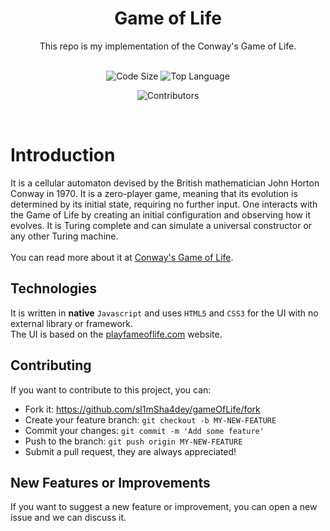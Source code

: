 <div align="center">
    <h1>Game of Life</h1>
    This repo is my implementation of the Conway's Game of Life.
    <br><br>
    <p align="center">
        <img src="https://img.shields.io/github/languages/code-size/sl1mSha4dey/gameOfLife" alt="Code Size"/>
        <img src="https://img.shields.io/github/languages/top/sl1mSha4dey/gameOfLife" alt="Top Language">
    </p>
    <p align="center">
    <img src="https://img.shields.io/github/contributors/sl1mSha4dey/gameOfLife?color=brightgreen" alt="Contributors"/>
    </p>

    
</div>

<br>

# Introduction

It is a cellular automaton devised by the British mathematician John Horton Conway in 1970. It is a zero-player game, meaning that its evolution is determined by its initial state, requiring no further input. One interacts with the Game of Life by creating an initial configuration and observing how it evolves. It is Turing complete and can simulate a universal constructor or any other Turing machine. 
<br>
<br>
You can read more about it at [Conway's Game of Life](https://en.wikipedia.org/wiki/Conway%27s_Game_of_Life). <br>

## Technologies

It is written in **native** `Javascript` and uses `HTML5` and `CSS3` for the UI with no external library or framework. <br> 
The UI is based on the [playfameoflife.com](http://playgameoflife.com/) website. <br>

## Contributing 

If you want to contribute to this project, you can:  <br>
-   Fork it: <https://github.com/sl1mSha4dey/gameOfLife/fork>
-   Create your feature branch: `git checkout -b MY-NEW-FEATURE`
-   Commit your changes: `git commit -m 'Add some feature'`
-   Push to the branch: `git push origin MY-NEW-FEATURE`
-   Submit a pull request, they are always appreciated!

## New Features or Improvements

If you want to suggest a new feature or improvement, you can open a new issue and we can discuss it.
